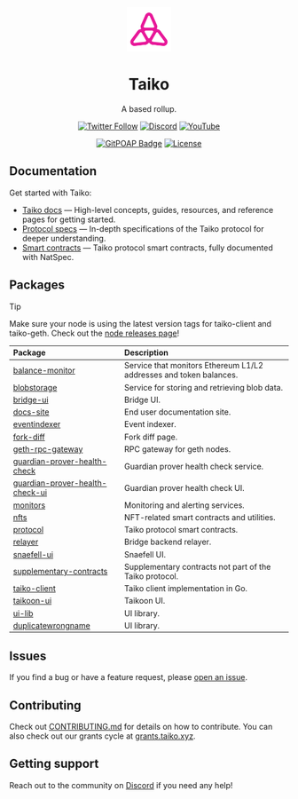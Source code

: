 <p align="center">
  <img src="./.github/taiko-icon-blk.svg" width="80" alt="Logo for Taiko" />
</p>

<h1 align="center">
  Taiko
</h1>

<p align="center">
  A based rollup.
</p>

<div align="center">

[![Twitter Follow](https://img.shields.io/twitter/follow/taikoxyz?style=social)](https://twitter.com/taikoxyz)
[![Discord](https://img.shields.io/discord/984015101017346058?color=%235865F2&label=Discord&logo=discord&logoColor=%23fff)](https://discord.gg/taikoxyz)
[![YouTube](https://img.shields.io/youtube/channel/subscribers/UCxd_ARE9LtAEdnRQA6g1TaQ)](https://www.youtube.com/@taikoxyz)

[![GitPOAP Badge](https://public-api.gitpoap.io/v1/repo/taikoxyz/taiko-mono/badge)](https://www.gitpoap.io/gh/taikoxyz/taiko-mono)
[![License](https://img.shields.io/github/license/taikoxyz/taiko-mono)](https://github.com/taikoxyz/taiko-mono/blob/main/LICENSE.md)

</div>

## Documentation

Get started with Taiko:

- [Taiko docs](https://docs.taiko.xyz) — High-level concepts, guides, resources, and reference pages for getting started.
- [Protocol specs](./packages/protocol/docs/README.md) — In-depth specifications of the Taiko protocol for deeper understanding.
- [Smart contracts](./packages/protocol/contracts/) — Taiko protocol smart contracts, fully documented with NatSpec.

## Packages

> [!TIP]
> Make sure your node is using the latest version tags for taiko-client and taiko-geth. Check out the [node releases page](https://docs.taiko.xyz/network-reference/software-releases-and-deployments)!

| Package                                                                       | Description                                             |
| :---------------------------------------------------------------------------- | :------------------------------------------------------ |
| [balance-monitor](./packages/balance-monitor)                                 | Service that monitors Ethereum L1/L2 addresses and token balances. |
| [blobstorage](./packages/blobstorage)                                         | Service for storing and retrieving blob data. |
| [bridge-ui](./packages/bridge-ui)                                             | Bridge UI. |
| [docs-site](./packages/docs-site)                                             | End user documentation site. |
| [eventindexer](./packages/eventindexer)                                       | Event indexer. |
| [fork-diff](./packages/fork-diff)                                             | Fork diff page. |
| [geth-rpc-gateway](./packages/geth-rpc-gateway)                               | RPC gateway for geth nodes. |
| [guardian-prover-health-check](./packages/guardian-prover-health-check)       | Guardian prover health check service. |
| [guardian-prover-health-check-ui](./packages/guardian-prover-health-check-ui) | Guardian prover health check UI. |
| [monitors](./packages/monitors)                                               | Monitoring and alerting services. |
| [nfts](./packages/nfts)                                                       | NFT-related smart contracts and utilities. |
| [protocol](./packages/protocol)                                               | Taiko protocol smart contracts. |
| [relayer](./packages/relayer)                                                 | Bridge backend relayer. |
| [snaefell-ui](./packages/snaefell-ui)                                         | Snaefell UI. |
| [supplementary-contracts](./packages/supplementary-contracts)                 | Supplementary contracts not part of the Taiko protocol. |
| [taiko-client](./packages/taiko-client)                                       | Taiko client implementation in Go. |
| [taikoon-ui](./packages/taikoon-ui)                                           | Taikoon UI. |
| [ui-lib](./packages/ui-lib)                                                   | UI library. |
| [duplicatewrongname](./packages/ui-lib)                                                   | UI library. |


## Issues

If you find a bug or have a feature request, please [open an issue](https://github.com/taikoxyz/taiko-mono/issues/new/choose).

## Contributing

Check out [CONTRIBUTING.md](./CONTRIBUTING.md) for details on how to contribute. You can also check out our grants cycle at [grants.taiko.xyz](https://grants.taiko.xyz).

## Getting support

Reach out to the community on [Discord](https://discord.gg/taikoxyz) if you need any help!
